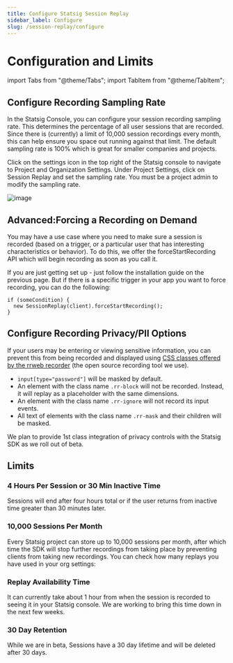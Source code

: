 ```yaml
---
title: Configure Statsig Session Replay
sidebar_label: Configure
slug: /session-replay/configure
---
```

# Configuration and Limits

import Tabs from "@theme/Tabs";
import TabItem from "@theme/TabItem";

## Configure Recording Sampling Rate

In the Statsig Console, you can configure your session recording sampling rate. This determines the percentage of all user sessions that are recorded. Since there is (currently) a limit of 10,000 session recordings every month, this can help ensure you space out running against that limit. The default sampling rate is 100% which is great for smaller companies and projects. 

Click on the settings icon in the top right of the Statsig console to navigate to Project and Organization Settings. Under Project Settings, click on Session Replay and set the sampling rate. You must be a project admin to modify the sampling rate.

![image](https://github.com/statsig-io/docs/assets/3464964/3d4fc8e2-7490-4060-87f5-3aeb5f6dff90)

## Advanced:Forcing a Recording on Demand

You may have a use case where you need to make sure a session is recorded (based on a trigger, or a particular user that has interesting characteristics or behavior). To do this, we offer the forceStartRecording API which will begin recording as soon as you call it.

If you are just getting set up - just follow the installation guide on the previous page.  But if there is a specific trigger in your app you want to force recording, you can do the following:

```
if (someCondition) {
  new SessionReplay(client).forceStartRecording();
}
```

## Configure Recording Privacy/PII Options

If your users may be entering or viewing sensitive information, you can prevent this from being recorded and displayed using [CSS classes offered by the rrweb recorder](https://github.com/rrweb-io/rrweb/blob/master/guide.md#privacy) (the open source recording tool we use).

- `input[type="password"]` will be masked by default.
- An element with the class name `.rr-block` will not be recorded. Instead, it will replay as a placeholder with the same dimensions.
- An element with the class name `.rr-ignore` will not record its input events.
- All text of elements with the class name `.rr-mask` and their children will be masked.

We plan to provide 1st class integration of privacy controls with the Statsig SDK as we roll out of beta.



## Limits

### 4 Hours Per Session or 30 Min Inactive Time

Sessions will end after four hours total or if the user returns from inactive time greater than 30 minutes later.

### 10,000 Sessions Per Month

Every Statsig project can store up to 10,000 sessions per month, after which time the SDK will stop further recordings from taking place by preventing clients from taking new recordings. You can check how many replays you have used in your org settings: 

### **Replay Availability Time**

It can currently take about 1 hour from when the session is recorded to seeing it in your Statsig console. We are working to bring this time down in the next few weeks. 

### 30 Day Retention

While we are in beta, Sessions have a 30 day lifetime and will be deleted after 30 days.
